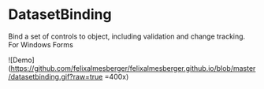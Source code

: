 # DatasetBinding
Bind a set of controls to object, including validation and change tracking. For Windows Forms

![Demo](https://github.com/felixalmesberger/felixalmesberger.github.io/blob/master/datasetbinding.gif?raw=true =400x)

